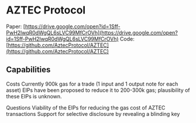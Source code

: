 # AZTEC Protocol

Paper: [https://drive.google.com/open?id=1Sff-PwH2lwqR0dWgQL6sLVC99MfCrOVh](https://drive.google.com/open?id=1Sff-PwH2lwqR0dWgQL6sLVC99MfCrOVh) Code: [https://github.com/AztecProtocol/AZTEC](https://github.com/AztecProtocol/AZTEC)

## Capabilities

Costs Currently 900k gas for a trade \(1 input and 1 output note for each asset\) EIPs have been proposed to reduce it to 200-300k gas; plausibility of these EIPs is unknown.

Questions Viability of the EIPs for reducing the gas cost of AZTEC transactions Support for selective disclosure by revealing a blinding key

